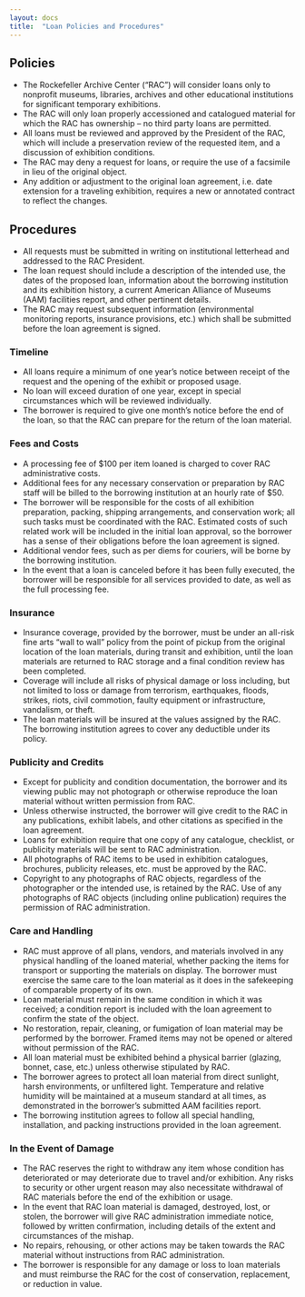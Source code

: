 ```yaml
---
layout: docs
title:  "Loan Policies and Procedures"
---
```


## Policies
- The Rockefeller Archive Center (“RAC”) will consider loans only to nonprofit museums, libraries, archives and other educational institutions for significant temporary exhibitions.
- The RAC will only loan properly accessioned and catalogued material for which the RAC has ownership – no third party loans are permitted.
- All loans must be reviewed and approved by the President of the RAC, which will include a preservation review of the requested item, and a discussion of exhibition conditions.
- The RAC may deny a request for loans, or require the use of a facsimile in lieu of the original object.
- Any addition or adjustment to the original loan agreement, i.e. date extension for a traveling exhibition, requires a new or annotated contract to reflect the changes.

## Procedures
- All requests must be submitted in writing on institutional letterhead and addressed to the RAC President.
- The loan request should include a description of the intended use, the dates of the proposed loan, information about the borrowing institution and its exhibition history, a current American Alliance of Museums (AAM) facilities report, and other pertinent details.
- The RAC may request subsequent information (environmental monitoring reports, insurance provisions, etc.) which shall be submitted before the loan agreement is signed.

### Timeline
- All loans require a minimum of one year’s notice between receipt of the request and the opening of the exhibit or proposed usage.
- No loan will exceed duration of one year, except in special circumstances which will be reviewed individually.
- The borrower is required to give one month’s notice before the end of the loan, so that the RAC can prepare for the return of the loan material.

### Fees and Costs
- A processing fee of $100 per item loaned is charged to cover RAC administrative costs.
- Additional fees for any necessary conservation or preparation by RAC staff will be billed to the borrowing institution at an hourly rate of $50.
- The borrower will be responsible for the costs of all exhibition preparation, packing, shipping arrangements, and conservation work; all such tasks must be coordinated with the RAC. Estimated costs of such related work will be included in the initial loan approval, so the borrower has a sense of their obligations before the loan agreement is signed.
- Additional vendor fees, such as per diems for couriers, will be borne by the borrowing institution.
- In the event that a loan is canceled before it has been fully executed, the borrower will be responsible for all services provided to date, as well as the full processing fee.

### Insurance
- Insurance coverage, provided by the borrower, must be under an all-risk fine arts “wall to wall” policy from the point of pickup from the original location of the loan materials, during transit and exhibition, until the loan materials are returned to RAC storage and a final condition review has been completed.
- Coverage will include all risks of physical damage or loss including, but not limited to loss or damage from terrorism, earthquakes, floods, strikes, riots, civil commotion, faulty equipment or infrastructure, vandalism, or theft.
- The loan materials will be insured at the values assigned by the RAC. The borrowing institution agrees to cover any deductible under its policy.

### Publicity and Credits
- Except for publicity and condition documentation, the borrower and its viewing public may not photograph or otherwise reproduce the loan material without written permission from RAC.
- Unless otherwise instructed, the borrower will give credit to the RAC in any publications, exhibit labels, and other citations as specified in the loan agreement.
- Loans for exhibition require that one copy of any catalogue, checklist, or publicity materials will be sent to RAC administration.
- All photographs of RAC items to be used in exhibition catalogues, brochures, publicity releases, etc. must be approved by the RAC.
- Copyright to any photographs of RAC objects, regardless of the photographer or the intended use, is retained by the RAC. Use of any photographs of RAC objects (including online publication) requires the permission of RAC administration.

### Care and Handling
- RAC must approve of all plans, vendors, and materials involved in any physical handling of the loaned material, whether packing the items for transport or supporting the materials on display. The borrower must exercise the same care to the loan material as it does in the safekeeping of comparable property of its own.
- Loan material must remain in the same condition in which it was received; a condition report is included with the loan agreement to confirm the state of the object.
- No restoration, repair, cleaning, or fumigation of loan material may be performed by the borrower. Framed items may not be opened or altered without permission of the RAC.
- All loan material must be exhibited behind a physical barrier (glazing, bonnet, case, etc.) unless otherwise stipulated by RAC.
- The borrower agrees to protect all loan material from direct sunlight, harsh environments, or unfiltered light. Temperature and relative humidity will be maintained at a museum standard at all times, as demonstrated in the borrower’s submitted AAM facilities report.
- The borrowing institution agrees to follow all special handling, installation, and packing instructions provided in the loan agreement.

### In the Event of Damage
- The RAC reserves the right to withdraw any item whose condition has deteriorated or may deteriorate due to travel and/or exhibition. Any risks to security or other urgent reason may also necessitate withdrawal of RAC materials before the end of the exhibition or usage.
- In the event that RAC loan material is damaged, destroyed, lost, or stolen, the borrower will give RAC administration immediate notice, followed by written confirmation, including details of the extent and circumstances of the mishap.
- No repairs, rehousing, or other actions may be taken towards the RAC material without instructions from RAC administration.
- The borrower is responsible for any damage or loss to loan materials and must reimburse the RAC for the cost of conservation, replacement, or reduction in value.
